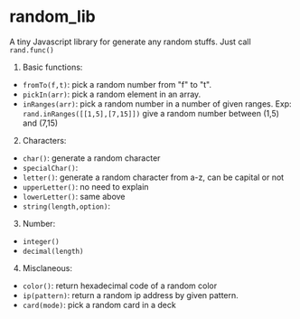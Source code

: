 # random_lib
 A tiny Javascript library for generate any random stuffs.
 Just call `rand.func()`
  1. Basic functions:
  * `fromTo(f,t)`: pick a random number from "f" to "t".
  * `pickIn(arr)`: pick a random element in an array.
  * `inRanges(arr)`: pick a random number in a number of given ranges.
    Exp: `rand.inRanges([[1,5],[7,15]])` give a random number between (1,5) and (7,15)
  2. Characters:
  * `char()`: generate a random character
  * `specialChar()`: 
  * `letter()`: generate a random character from a-z, can be capital or not
  * `upperLetter()`: no need to explain
  * `lowerLetter()`: same above
  * `string(length,option)`:
  3. Number:
  * `integer()`
  * `decimal(length)`
  4. Misclaneous:
  * `color()`: return hexadecimal code of a random color
  * `ip(pattern)`: return a random ip address by given pattern.
  * `card(mode)`: pick a random card in a deck
  
  
